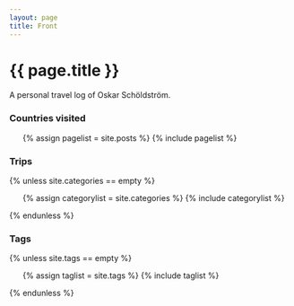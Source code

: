 ```yaml
---
layout: page
title: Front
---
```

{{ page.title }}
================

A personal travel log of Oskar Schöldström.

### Countries visited

<ul class="posts">
{% assign pagelist = site.posts %}
{% include pagelist %}
</ul>

### Trips

{% unless site.categories == empty %}
  <ul class="categories">
  {% assign categorylist = site.categories %}
  {% include categorylist %}
  </ul>
{% endunless %}

### Tags

{% unless site.tags == empty %}
  <ul class="tags">
  {% assign taglist = site.tags %}
  {% include taglist %}
  </ul>
{% endunless %}
